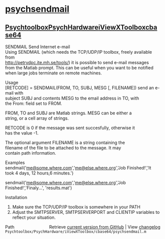 # [psychsendmail](psychsendmail)
## [Psychtoolbox](Psychtoolbox)[PsychHardware](PsychHardware)[iViewXToolbox](iViewXToolbox)[cbase64](cbase64)

SENDMAIL Send Internet e-mail  
  Using SENDMAIL (which needs the TCP/UDP/IP toolbox, freely available from  
  http://petrydpc.ite.mh.se/tools/) it is possible to send e-mail messages  
  from the Matlab prompt. This can be useful when you want to be notified  
  when large jobs terminate on remote machines.  
  
Usage  
  [RETCODE] = SENDMAIL(FROM, TO, SUBJ, MESG [, FILENAME]) send an e-mail with  
  subject SUBJ and contents MESG to the email address in TO, with  
  the From: field set to FROM.  
  
  FROM, TO and SUBJ are Matlab strings. MESG can be either a  
  string, or a cell array of strings.  
  
  RETCODE is 0 if the message was sent succesfully, otherwise it  
  has the value -1.  
  
  The optional argument FILENAME is a string containing the  
  filename of the file to be attached to the message. It may  
  contain path information.  
  
Examples  
  sendmail('me@some.where.com','me@else.where.org','Job Finished!','It took 4 days, 12 hours,6 minutes.')  
  
  sendmail('me@some.where.com','me@else.where.org','Job Finished!','Finaly...', 'results.mat')  
  
Installation  
  1. Make sure the TCP/UDP/IP toolbox is somewhere in your PATH  
  2. Adjust the SMTPSERVER, SMTPSERVERPORT and CLIENTIP variables to reflect your situation.  




<div class="code_header" style="text-align:right;">
  <span style="float:left;">Path&nbsp;&nbsp;</span> <span class="counter">Retrieve <a href=
  "https://raw.github.com/Psychtoolbox-3/Psychtoolbox-3/beta/Psychtoolbox/PsychHardware/iViewXToolbox/cbase64/psychsendmail.m">current version from GitHub</a> | View <a href=
  "https://github.com/Psychtoolbox-3/Psychtoolbox-3/commits/beta/Psychtoolbox/PsychHardware/iViewXToolbox/cbase64/psychsendmail.m">changelog</a></span>
</div>
<div class="code">
  <code>Psychtoolbox/PsychHardware/iViewXToolbox/cbase64/psychsendmail.m</code>
</div>

